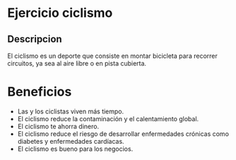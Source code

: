 # Ejercicio ciclismo

## Descripcion
El ciclismo es un deporte que consiste en montar bicicleta para recorrer circuitos, ya sea al aire libre o en pista cubierta. 

# Beneficios
- Las y los ciclistas viven más tiempo. 
- El ciclismo reduce la contaminación y el calentamiento global. 
- El ciclismo te ahorra dinero.
- El ciclismo reduce el riesgo de desarrollar enfermedades crónicas como diabetes y enfermedades cardíacas. 
- El ciclismo es bueno para los negocios.